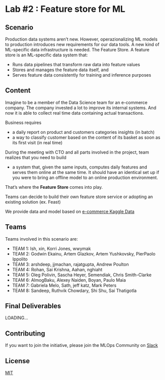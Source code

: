 # Lab #2 : Feature store for ML

## Scenario

Production data systems aren’t new. However, operazionalizing ML models to production introduces new requirements for our data tools. A new kind of ML-specific data infrastructure is needed. The Feature Store. 
A feature store is an ML-specific data system that:

* Runs data pipelines that transform raw data into feature values
* Stores and manages the feature data itself, and
* Serves feature data consistently for training and inference purposes

## Content

Imagine to be a member of the Data Science team for an e-commerce company. The company invested a lot to improve its internal systems. And now it is able to collect real time data containing actual transactions. 

Business requires 

* a daily report on product and customers categories insights (in batch)
* a way to classify customer based on the content of its basket as soon as its first visit (in real time)

During the meeting with CTO and all parts involved in the project, team realizes that you need to build

* a system that, given the same inputs, computes daily features and serves them online at the same time. It should have an identical set up if you were to bring an offline model to an online production environment.

That’s where the **Feature Store** comes into play. 

Teams can decide to build their own feature store service or adopting an existing solution (ex. Feast)

We provide data and model based on [e-commerce Kaggle Data](https://www.kaggle.com/carrie1/ecommerce-data)

## Teams

Teams involved in this scenario are:

- TEAM 1: Ish, xin, Korri Jones, wwymak
- TEAM 2: Godwin Ekainu, Artem Glazkov, Artem Yushkovsky, PierPaolo Ippolito
- TEAM 3: arshdeep, jjmachan, rajatgupta, Andrew Poulton
- TEAM 4: Rohan, Sai Krishna, Aahan, nghiaht
- TEAM 5: Oleg Polivin, Sascha Heyer, Semendiak, Chris Smith-Clarke
- TEAM 6: AlmogBaku, Alexey Naiden, Boyan, Paulo Maia
- TEAM 7: Gabriela Melo, Sath, jeff katz, Mark Peters
- TEAM 8: Sandeep, Ruthvik Chowdary, Shi Shu, Sai Thatigotla

## Final Deliverables

LOADING...


## Contributing
If you want to join the initiative, please join the MLOps Community on [Slack](https://mlops-community.slack.com/join/shared_invite)

## License
[MIT](https://choosealicense.com/licenses/mit/)